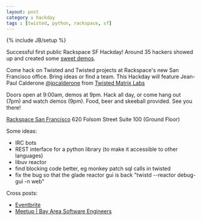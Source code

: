 ```yaml
---
layout: post
category : hackday
tags : [twisted, python, rackspace, sf]
---
```

{% include JB/setup %}

<div class="alert alert-success center">
Successful first public Rackspace SF Hackday! Around 35 hackers showed
up and created some <a href="https://github.com/HackThePlanet/TwistedPython-HackDay">sweet demos</a>.
</div>

Come hack on Twisted and Twisted projects at Rackspace's new San Francisco office. Bring ideas or find a team.
This Hackday will feature Jean-Paul Calderone [@jpcalderone][jpcalderone] from [Twisted Matrix Labs](http://twistedmatrix.com/trac/ )

[jpcalderone]: http://twitter.com/jpcalderone

Doors open at 9:00am, demos at 9pm.
Hack all day, or come hang out (7pm) and watch demos (9pm).
Food, beer and skeeball provided.
See you there!

[Rackspace San Francisco][map]
620 Folsom Street
Suite 100 (Ground Floor)
 
[map]: http://maps.google.com/maps?q=620+Folsom+Street,+San+Francisco,+CA,+United+States&hl=de&sll=37.0625,-95.677068&sspn=48.77566,92.724609&oq=620+Folsom+S&hnear=620+Folsom+St,+San+Francisco,+California+94105&t=m&z=16

Some ideas:

- IRC bots
- REST interface for a python library (to make it accessible to other languages)
- libuv reactor
- find blocking code better, eg monkey patch sql calls in twisted
- fix the bug so that the glade reactor gui is back "twistd --reactor debug-gui -n web"

Cross posts:

- [Eventbrite](http://www.eventbrite.com/event/2777737287)
- [Meetup | Bay Area Software Engineers](http://www.meetup.com/software/events/49921412/)
